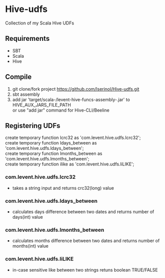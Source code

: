# Hive-udfs
Collection of my Scala Hive UDFs

## Requirements
- SBT
- Scala
- Hive

## Compile

1. git clone/fork project https://github.com/lserinol/Hive-udfs.git  <br />
2. sbt assembly <br />
3. add jar 'target/scala-<version number>/levent-hive-funcs-assembly-<version number>.jar' to HIVE_AUX_JARS_FILE_PATH <br />
   or use "add jar" command for Hive-CLI/Beeline

## Registering UDFs
create temporary function lcrc32 as 'com.levent.hive.udfs.lcrc32'; <br />
create temporary function ldays_between as 'com.levent.hive.udfs.ldays_between'; <br />
create temporary function lmonths_between as 'com.levent.hive.udfs.lmonths_between'; <br />
create temporary function ilike as 'com.levent.hive.udfs.liLIKE'; <br />


### com.levent.hive.udfs.lcrc32
- takes a string input and returns crc32(long) value <br />

### com.levent.hive.udfs.ldays_between
- calculates days difference between two dates and  returns number of days(int) value <br />

### com.levent.hive.udfs.lmonths_between
- calculates months difference between two dates and  returns number of months(int) value <br />

### com.levent.hive.udfs.liLIKE
- in-case sensitive like between two strings retuns boolean TRUE/FALSE <br />



